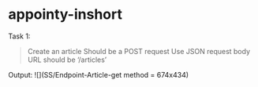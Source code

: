 # appointy-inshort


Task 1:
  > Create an article
  > Should be a POST request
  > Use JSON request body
  > URL should be ‘/articles’

Output:
![](SS/Endpoint-Article-get method = 674x434) 
